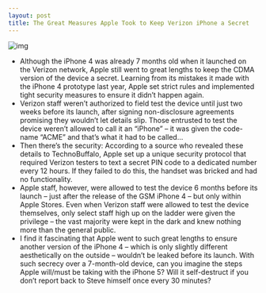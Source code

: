 ```yaml
---
layout: post
title: The Great Measures Apple Took to Keep Verizon iPhone a Secret
---
```

![img](http://media.idownloadblog.com/wp-content/uploads/2011/04/Verizon-iPhone-4-e1306354702216.jpg)
* Although the iPhone 4 was already 7 months old when it launched on the Verizon network, Apple still went to great lengths to keep the CDMA version of the device a secret. Learning from its mistakes it made with the iPhone 4 prototype last year, Apple set strict rules and implemented tight security measures to ensure it didn’t happen again.
* Verizon staff weren’t authorized to field test the device until just two weeks before its launch, after signing non-disclosure agreements promising they wouldn’t let details slip. Those entrusted to test the device weren’t allowed to call it an “iPhone” – it was given the code-name “ACME” and that’s what it had to be called…
* Then there’s the security: According to a source who revealed these details to TechnoBuffalo, Apple set up a unique security protocol that required Verizon testers to text a secret PIN code to a dedicated number every 12 hours. If they failed to do this, the handset was bricked and had no functionality.
* Apple staff, however, were allowed to test the device 6 months before its launch – just after the release of the GSM iPhone 4 – but only within Apple Stores. Even when Verizon staff were allowed to test the device themselves, only select staff high up on the ladder were given the privilege – the vast majority were kept in the dark and knew nothing more than the general public.
* I find it fascinating that Apple went to such great lengths to ensure another version of the iPhone 4 – which is only slightly different aesthetically on the outside – wouldn’t be leaked before its launch. With such secrecy over a 7-month-old device, can you imagine the steps Apple will/must be taking with the iPhone 5? Will it self-destruct if you don’t report back to Steve himself once every 30 minutes?

